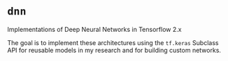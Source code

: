 # `dnn`
Implementations of Deep Neural Networks in Tensorflow 2.x

The goal is to implement these architectures using the `tf.keras` Subclass API for reusable models in
my research and for building custom networks.
